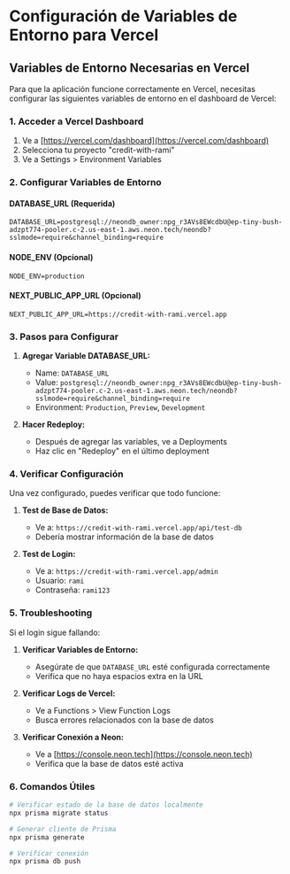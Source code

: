 # Configuración de Variables de Entorno para Vercel

## Variables de Entorno Necesarias en Vercel

Para que la aplicación funcione correctamente en Vercel, necesitas configurar las siguientes variables de entorno en el dashboard de Vercel:

### 1. Acceder a Vercel Dashboard
1. Ve a [https://vercel.com/dashboard](https://vercel.com/dashboard)
2. Selecciona tu proyecto "credit-with-rami"
3. Ve a Settings > Environment Variables

### 2. Configurar Variables de Entorno

#### DATABASE_URL (Requerida)
```
DATABASE_URL=postgresql://neondb_owner:npg_r3AVs8EWcdbU@ep-tiny-bush-adzpt774-pooler.c-2.us-east-1.aws.neon.tech/neondb?sslmode=require&channel_binding=require
```

#### NODE_ENV (Opcional)
```
NODE_ENV=production
```

#### NEXT_PUBLIC_APP_URL (Opcional)
```
NEXT_PUBLIC_APP_URL=https://credit-with-rami.vercel.app
```

### 3. Pasos para Configurar

1. **Agregar Variable DATABASE_URL:**
   - Name: `DATABASE_URL`
   - Value: `postgresql://neondb_owner:npg_r3AVs8EWcdbU@ep-tiny-bush-adzpt774-pooler.c-2.us-east-1.aws.neon.tech/neondb?sslmode=require&channel_binding=require`
   - Environment: `Production`, `Preview`, `Development`

2. **Hacer Redeploy:**
   - Después de agregar las variables, ve a Deployments
   - Haz clic en "Redeploy" en el último deployment

### 4. Verificar Configuración

Una vez configurado, puedes verificar que todo funcione:

1. **Test de Base de Datos:**
   - Ve a: `https://credit-with-rami.vercel.app/api/test-db`
   - Debería mostrar información de la base de datos

2. **Test de Login:**
   - Ve a: `https://credit-with-rami.vercel.app/admin`
   - Usuario: `rami`
   - Contraseña: `rami123`

### 5. Troubleshooting

Si el login sigue fallando:

1. **Verificar Variables de Entorno:**
   - Asegúrate de que `DATABASE_URL` esté configurada correctamente
   - Verifica que no haya espacios extra en la URL

2. **Verificar Logs de Vercel:**
   - Ve a Functions > View Function Logs
   - Busca errores relacionados con la base de datos

3. **Verificar Conexión a Neon:**
   - Ve a [https://console.neon.tech](https://console.neon.tech)
   - Verifica que la base de datos esté activa

### 6. Comandos Útiles

```bash
# Verificar estado de la base de datos localmente
npx prisma migrate status

# Generar cliente de Prisma
npx prisma generate

# Verificar conexión
npx prisma db push
```
